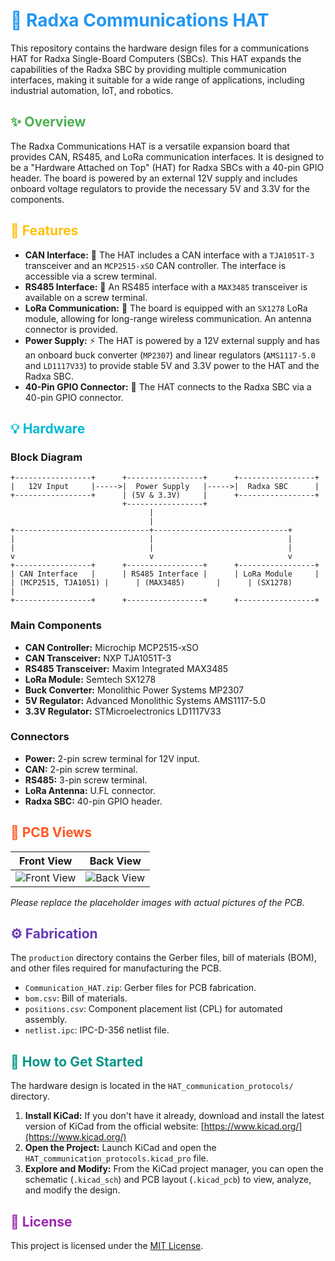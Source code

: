 # <font color="#2196F3">🚀 Radxa Communications HAT</font>

This repository contains the hardware design files for a communications HAT for Radxa Single-Board Computers (SBCs). This HAT expands the capabilities of the Radxa SBC by providing multiple communication interfaces, making it suitable for a wide range of applications, including industrial automation, IoT, and robotics.

## <font color="#4CAF50">✨ Overview</font>

The Radxa Communications HAT is a versatile expansion board that provides CAN, RS485, and LoRa communication interfaces. It is designed to be a "Hardware Attached on Top" (HAT) for Radxa SBCs with a 40-pin GPIO header. The board is powered by an external 12V supply and includes onboard voltage regulators to provide the necessary 5V and 3.3V for the components.

## <font color="#FFC107">🌟 Features</font>

-   **CAN Interface:** 🚗 The HAT includes a CAN interface with a `TJA1051T-3` transceiver and an `MCP2515-xSO` CAN controller. The interface is accessible via a screw terminal.
-   **RS485 Interface:** 📡 An RS485 interface with a `MAX3485` transceiver is available on a screw terminal.
-   **LoRa Communication:** 📶 The board is equipped with an `SX1278` LoRa module, allowing for long-range wireless communication. An antenna connector is provided.
-   **Power Supply:** ⚡ The HAT is powered by a 12V external supply and has an onboard buck converter (`MP2307`) and linear regulators (`AMS1117-5.0` and `LD1117V33`) to provide stable 5V and 3.3V power to the HAT and the Radxa SBC.
-   **40-Pin GPIO Connector:** 🔌 The HAT connects to the Radxa SBC via a 40-pin GPIO connector.

## <font color="#00BCD4">💡 Hardware</font>

### Block Diagram

```
+-----------------+      +-----------------+      +-----------------+
|   12V Input     |----->|  Power Supply   |----->|  Radxa SBC      |
+-----------------+      | (5V & 3.3V)     |      +-----------------+
                         +-----------------+
                               |
                               |
+------------------------------+------------------------------+
|                              |                              |
|                              |                              |
v                              v                              v
+-----------------+      +-----------------+      +-----------------+
| CAN Interface   |      | RS485 Interface |      | LoRa Module     |
| (MCP2515, TJA1051) |      | (MAX3485)       |      | (SX1278)        |
+-----------------+      +-----------------+      +-----------------+
```

### Main Components

-   **CAN Controller:** Microchip MCP2515-xSO
-   **CAN Transceiver:** NXP TJA1051T-3
-   **RS485 Transceiver:** Maxim Integrated MAX3485
-   **LoRa Module:** Semtech SX1278
-   **Buck Converter:** Monolithic Power Systems MP2307
-   **5V Regulator:** Advanced Monolithic Systems AMS1117-5.0
-   **3.3V Regulator:** STMicroelectronics LD1117V33

### Connectors

-   **Power:** 2-pin screw terminal for 12V input.
-   **CAN:** 2-pin screw terminal.
-   **RS485:** 3-pin screw terminal.
-   **LoRa Antenna:** U.FL connector.
-   **Radxa SBC:** 40-pin GPIO header.

## <font color="#FF5722">📸 PCB Views</font>

| Front View | Back View |
| :--------: | :-------: |
| ![Front View](https://via.placeholder.com/400x300?text=Front+View+of+PCB) | ![Back View](https://via.placeholder.com/400x300?text=Back+View+of+PCB) |

*Please replace the placeholder images with actual pictures of the PCB.*

## <font color="#673AB7">⚙️ Fabrication</font>

The `production` directory contains the Gerber files, bill of materials (BOM), and other files required for manufacturing the PCB.

-   `Communication_HAT.zip`: Gerber files for PCB fabrication.
-   `bom.csv`: Bill of materials.
-   `positions.csv`: Component placement list (CPL) for automated assembly.
-   `netlist.ipc`: IPC-D-356 netlist file.

## <font color="#009688">🚀 How to Get Started</font>

The hardware design is located in the `HAT_communication_protocols/` directory.

1.  **Install KiCad:** If you don't have it already, download and install the latest version of KiCad from the official website: [https://www.kicad.org/](https://www.kicad.org/)
2.  **Open the Project:** Launch KiCad and open the `HAT_communication_protocols.kicad_pro` file.
3.  **Explore and Modify:** From the KiCad project manager, you can open the schematic (`.kicad_sch`) and PCB layout (`.kicad_pcb`) to view, analyze, and modify the design.

## <font color="#9C27B0">📜 License</font>

This project is licensed under the [MIT License](LICENSE).